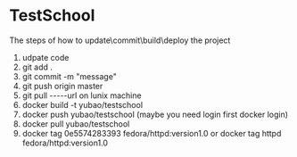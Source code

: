 # TestSchool
The steps of how to update\commit\build\deploy the project 
1. udpate code   
2. git add .   
3. git commit -m "message"  
4. git push origin master 
5. git pull -----url on lunix machine
6. docker build -t yubao/testschool
7. docker push yubao/testschool (maybe you need login first docker login)
8. docker pull yubao/testschool
9. docker tag 0e5574283393 fedora/httpd:version1.0  or 
   docker tag httpd fedora/httpd:version1.0

